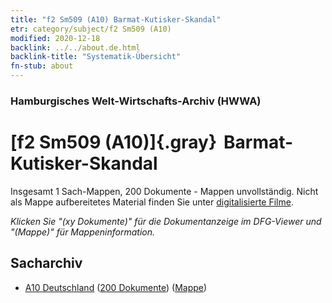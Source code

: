 ```yaml
---
title: "f2 Sm509 (A10) Barmat-Kutisker-Skandal"
etr: category/subject/f2 Sm509 (A10)
modified: 2020-12-18
backlink: ../../about.de.html
backlink-title: "Systematik-Übersicht"
fn-stub: about
---
```


### Hamburgisches Welt-Wirtschafts-Archiv (HWWA)
# [f2 Sm509 (A10)]{.gray}&#8201; Barmat-Kutisker-Skandal&#160; 




Insgesamt 1 Sach-Mappen, 200 Dokumente - Mappen unvollständig.
Nicht als Mappe aufbereitetes Material finden Sie unter [digitalisierte Filme](/film/h1_sh).

_Klicken Sie "(xy Dokumente)" für die Dokumentanzeige im DFG-Viewer und "(Mappe)" für Mappeninformation._

## Sacharchiv



- [A10 Deutschland](../../../geo/about.de.html#A10) (<a href="https://dfg-viewer.de/show/?tx_dlf[id]=https://pm20.zbw.eu/mets/sh/1261xx/126128/1443xx/144353/public.mets.de.xml" target="_blank">200 Dokumente</a>) ([Mappe](http://purl.org/pressemappe20/folder/sh/126128,144353))


